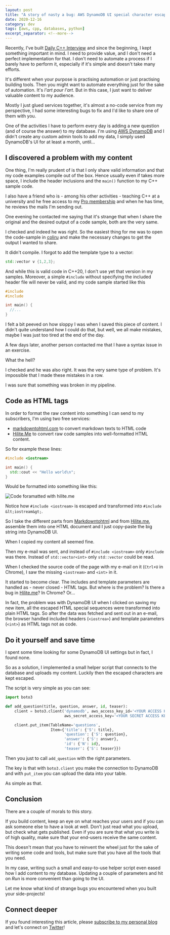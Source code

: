 ```yaml
---
layout: post
title: "A story of nasty a bug: AWS DynamoDB UI special character escaping"
date: 2020-12-16
category: dev
tags: [aws, cpp, databases, python]
excerpt_separator: <!--more-->
---
```

Recently, I've built [Daily C++ Interview](https://www.dailycppinterview.dev/) and since the beginning, I kept something important in mind. I need to provide value, and I don't need a perfect implementation for that. I don't need to automate a process if I barely have to perform it, especially if it's simple and doesn't take many efforts.
<!--more-->

It's different when your purpose is practising automation or just practising building tools. Then you might want to automate everything just for the sake of automation. It's _l'art pour l'art_. But in this case, I just want to deliver valuable content to my audience.

Mostly I just glued services together, it's almost a no-code service from my perspective, I had some interesting bugs to fix and I'd like to share one of them with you.

One of the activities I have to perform every day is adding a new question (and of course the answer) to my database. I'm using [AWS DynamoDB](https://aws.amazon.com/dynamodb/) and I didn't create any custom admin tools to add my data, I simply used DynamoDB's UI for at least a month, until...

## I discovered a problem with my content

One thing, I'm really prudent of is that I only share valid information and that my code examples compile out of the box. Hence usually even if takes more space, I include the header inclusions and the `main()` function to my C++ sample code.

I also have a friend who is - among his other activities - teaching C++ at a university and he free access to my [Pro membership](https://www.dailycppinterview.dev/checkout/) and when he has time, he reviews the mails I'm sending out.

One evening he contacted me saying that it's strange that when I share the original and the desired output of a code sample, both are the very same.

I checked and indeed he was right. So the easiest thing for me was to open the code-sample in [coliru](http://coliru.stacked-crooked.com/) and make the necessary changes to get the output I wanted to share.

It didn't compile. I forgot to add the template type to a vector:

```cpp
std::vector v {1,2,3};
```

And while this is valid code in C++20, I don't use yet that version in my samples. Moreover, a simple `#include` without specifying the included header file will never be valid, and my code sample started like this

```cpp
#include
#include

int main() {
  //...
}
```

I felt a bit peeved on how sloppy I was when I saved this piece of content. I didn't quite understand how I could do that, but well, we all make mistakes, maybe I was just too tired at the end of the day.

A few days later, another person contacted me that I have a syntax issue in an exercise. 

What the hell?

I checked and he was also right. It was the very same type of problem. It's impossible that I made these mistakes in a row.

I was sure that something was broken in my pipeline.

## Code as HTML tags

In order to format the raw content into something I can send to my subscribers, I'm using two free services:
- [markdowntohtml.com](https://markdowntohtml.com/) to convert markdown texts to HTML code
- [Hilite.Me](http://hilite.me/) to convert raw code samples into well-formatted HTML content.

So for example these lines:

```cpp
#include <iostream>

int main() {
  std::cout << "Hello world\n";
}
```

Would be formatted into something like this:

![Code foramatted with hilite.me]({{site.baseurl}}/assets/img/hiliteme.png "Code foramatted with hilite.me")

Notice how `#include <iostream>` is escaped and transformed into `#include &lt;iostream&gt;`.

So I take the different parts from [Markdowntohtml](https://markdowntohtml.com/) and from [Hilite.me](http://hilite.me/), assemble them into one HTML document and I just copy-paste the big string into DynamoDB UI.

When I copied my content all seemed fine. 

Then my e-mail was sent, and instead of `#include <iostream>` only `#include` was there. Instead of `std::vector<int>` only `std::vector` could be read.

When I checked the source code of the page with my e-mail on it (`Ctrl+U` in Chrome), I saw the missing `<iostream>` and `<int>` in it.

It started to become clear. The includes and template parameters are handled as - never closed - HTML tags. But where is the problem? Is there a bug in [Hilite.me](http://hilite.me/)? In Chrome? Or...

In fact, the problem was with DynamoDB UI when I clicked on saving my new item, all the escaped HTML special sequences were transformed into plain HTML tags. So after the data was fetched and sent out in an e-mail, the browser handled included headers (`<iostrea>`) and template parameters (`<int>`) as HTML tags not as code.

## Do it yourself and save time

I spent some time looking for some DynamoDB UI settings but in fact, I found none.

So as a solution, I implemented a small helper script that connects to the database and uploads my content. Luckily then the escaped characters are kept escaped.

The script is very simple as you can see:

```py
import boto3

def add_question(title, question, answer, id, teaser):
    client = boto3.client('dynamodb', aws_access_key_id='<YOUR ACCESS KEY ID>',
                          aws_secret_access_key='<YOUR SECRET ACCESS KEY>', region_name='us-east-1')

    client.put_item(TableName='questions',
                    Item={'title': {'S': title},
                          'question': {'S': question},
                          'answer': {'S': answer},
                          'id': {'N': id},
                          'teaser': {'S': teaser}})

```

Then you just to call `add_question` with the right parameters.

The key is that with `boto3.client` you make the connection to DynamoDB and with `put_item` you can upload the data into your table.

As simple as that.

## Conclusion

There are a couple of morals to this story.

If you build content, keep an eye on what reaches your users and if you can ask someone else to have a look at well. Don't just read what you upload, but check what gets published. Even if you are sure that what you write is of high quality, make sure that your end-users receive the same content.

This doesn't mean that you have to reinvent the wheel just for the sake of writing some code and tools, but make sure that you have all the tools that you need.

In my case, writing such a small and easy-to-use helper script even eased how I add content to my database. Updating a couple of parameters and hit on _Run_ is more convenient than going to the UI.

Let me know what kind of strange bugs you encountered when you built your side-projects!

## Connect deeper

If you found interesting this article, please [subscribe to my personal blog](http://eepurl.com/gvcv1j) and let's connect on [Twitter](https://twitter.com/SandorDargo)!